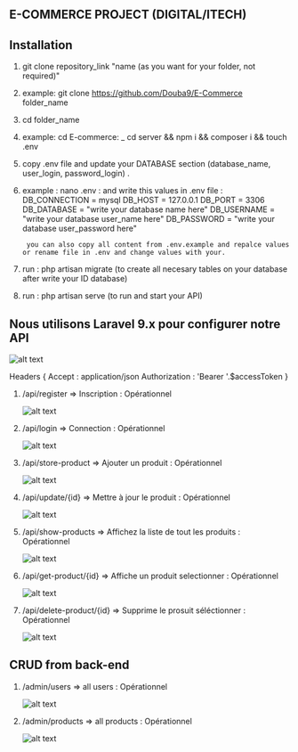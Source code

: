 ## E-COMMERCE PROJECT  (DIGITAL/ITECH)


## Installation 


1. git clone repository_link "name (as you want for your folder, not required)" 
1. example: git clone https://github.com/Douba9/E-Commerce folder_name

2. cd  folder_name
2. example: cd E-commerce: _ cd server && npm i && composer i && touch .env

3. copy .env file and update your DATABASE section (database_name, user_login, password_login) . 
3. example : nano .env 
                            : and write this values in .env file : 
                                                    DB_CONNECTION = mysql
                                                    DB_HOST       =  127.0.0.1
                                                    DB_PORT       =  3306
                                                    DB_DATABASE   =  "write your database name here"
                                                    DB_USERNAME   =  "write your database user_name here"
                                                    DB_PASSWORD   =  "write your database user_password here"

        you can also copy all content from .env.example and repalce values or rename file in .env and change values with your.

4. run : php artisan migrate (to create all necesary tables on your database after write your ID database)
5. run : php artisan serve (to run and start your API)



## Nous utilisons Laravel 9.x pour configurer notre API


![alt text](readme/asset/routes.png)



Headers {
   Accept : application/json
   Authorization : 'Bearer '.$accessToken
}

<!-- route -->

1. /api/register => Inscription  : Opérationnel

    ![alt text](readme/asset/register.png)

2. /api/login => Connection  : Opérationnel

    ![alt text](readme/asset/login.png)

3. /api/store-product => Ajouter un produit  : Opérationnel

    ![alt text](readme/asset/create.png)

4. /api/update/{id} => Mettre à jour le produit  : Opérationnel

    ![alt text](readme/asset/update.png)

5. /api/show-products => Affichez la liste de tout les produits  : Opérationnel

    ![alt text](readme/asset/show-all.png)

6. /api/get-product/{id} => Affiche un produit selectionner  : Opérationnel

    ![alt text](readme/asset/show-one.png)

7. /api/delete-product/{id} => Supprime le prosuit séléctionner  : Opérationnel

    ![alt text](readme/asset/delete.png)


## CRUD from back-end
1. /admin/users => all users  : Opérationnel

    ![alt text](readme/asset/admin-users.png)


2. /admin/products => all products  : Opérationnel

    ![alt text](readme/asset/admin-products.png)
